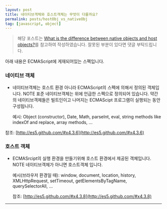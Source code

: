 ```yaml
---
layout: post
title: 네이티브객체와 호스트객체는 무엇이 다를까요?
permalink: posts/hostObj_vs_nativeObj
tag: [javascript, object]
---
```


> 해당 포스트는 [What is the difference between native objects and host objects?](https://stackoverflow.com/questions/7614317/what-is-the-difference-between-native-objects-and-host-objects)를 참고하여 작성하였습니다. 잘못된 부분이 있다면 댓글 부탁드립니다.

아래 내용은 ECMAScript에 게재되어있는 스펙입니다.

### 네이티브 객체

- 네이티브객체는 호스트 환경 아니라 ECMAScript의 스펙에 의해서 정의된 객체입니다.
  NOTE 표준 네이티브객체는 위에 언급한 스펙으로 정의되어 있습니다. 약간의 네이티브객체들은 빌트인이고 나머지는 ECMAScipt 프로그램이 실행되는 동안 구성됩니다.

  예시: Object (constructor), Date, Math, parseInt, eval, string methods like indexOf and replace, array methods, ...

참조: [http://es5.github.com/#x4.3.6](http://es5.github.com/#x4.3.6)

### 호스트 객체

- ECMASrcipt의 실행 환경을 만들기위해 호스트 환경에서 제공된 객체입니다.
  NOTE 네이티브객체가 아니면 호스트객체 입니다.

  예시(브라우저 환경일 때): window, document, location, history, XMLHttpRequest, setTimeout, getElementsByTagName, querySelectorAll, ...

  참조: [http://es5.github.com/#x4.3.8](http://es5.github.com/#x4.3.8)

---
